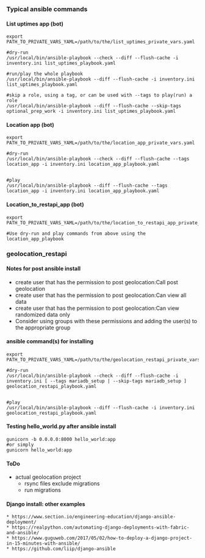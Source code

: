 ### Typical ansible commands

#### List uptimes app (bot)

```
export PATH_TO_PRIVATE_VARS_YAML=/path/to/the/list_uptimes_private_vars.yaml

#dry-run
/usr/local/bin/ansible-playbook --check --diff --flush-cache -i inventory.ini list_uptimes_playbook.yaml

#run/play the whole playbook
/usr/local/bin/ansible-playbook --diff --flush-cache -i inventory.ini list_uptimes_playbook.yaml

#skip a role, using a tag, or can be used with --tags to play(run) a role
/usr/local/bin/ansible-playbook --diff --flush-cache --skip-tags optional_prep_work -i inventory.ini list_uptimes_playbook.yaml
```

#### Location app (bot)

```
export PATH_TO_PRIVATE_VARS_YAML=/path/to/the/location_app_private_vars.yaml

#dry-run
/usr/local/bin/ansible-playbook --check --diff --flush-cache --tags location_app -i inventory.ini location_app_playbook.yaml


#play
/usr/local/bin/ansible-playbook --diff --flush-cache --tags location_app -i inventory.ini location_app_playbook.yaml
```

#### Location_to_restapi_app (bot)

```
export PATH_TO_PRIVATE_VARS_YAML=/path/to/the/location_to_restapi_app_private_vars.yaml

#Use dry-run and play commands from above using the location_app_playbook

```

### geolocation_restapi
#### Notes for post ansible install
* create user that has the permission to post geolocation:Call post geolocation
* create user that has the permission to post geolocation:Can view all data
* create user that has the permission to post geolocation:Can view randomized data only
* Consider using groups with these permissions and adding the user(s) to the appropriate group

#### ansible command(s) for installing

```
export PATH_TO_PRIVATE_VARS_YAML=/path/to/the/geolocation_restapi_private_vars.yaml

#dry-run
/usr/local/bin/ansible-playbook --check --diff --flush-cache -i inventory.ini [ --tags mariadb_setup | --skip-tags mariadb_setup ] geolocation_restapi_playbook.yaml


#play
/usr/local/bin/ansible-playbook --diff --flush-cache -i inventory.ini geolocation_restapi_playbook.yaml

```

#### Testing hello_world.py after ansible install
```
gunicorn -b 0.0.0.0:8000 hello_world:app
#or simply
gunicorn hello_world:app
```

#### ToDo
* actual geolocation project
    * rsync files exclude migrations
    * run migrations
#### Django install: other examples
    * https://www.section.io/engineering-education/django-ansible-deployment/
    * https://realpython.com/automating-django-deployments-with-fabric-and-ansible/
    * https://www.guguweb.com/2017/05/02/how-to-deploy-a-django-project-in-15-minutes-with-ansible/
    * https://github.com/liip/django-ansible

<!---
# vim: ai et ts=4 sw=4 sts=4 nu
-->
